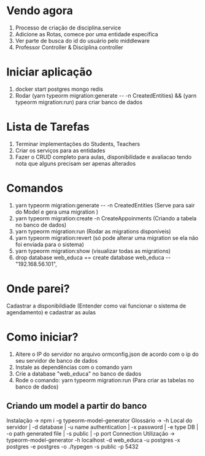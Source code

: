 # Vendo agora

1. Processo de criação de disciplina.service
2. Adicione as Rotas, comece por uma entidade específica
3. Ver parte de busca do id do usuário pelo middleware
4. Professor Controller & Disciplina controller

# Iniciar aplicação

1. docker start postgres mongo redis
2. Rodar (yarn typeorm migration:generate -- -n CreatedEntities) && (yarn typeorm migration:run) para criar banco de dados

# Lista de Tarefas

1. Terminar implementações do Students, Teachers
2. Criar os serviços para as entidades
3. Fazer o CRUD completo para aulas, disponibilidade e avaliacao tendo nota que alguns precisam ser apenas alterados

# Comandos

1. yarn typeorm migration:generate -- -n CreatedEntities (Serve para sair do Model e gera uma migration )
2. yarn typeorm migration:create -n CreateAppoinments (Criando a tabela no banco de dados)
3. yarn typeorm migration:run (Rodar as migrations disponíveis)
4. yarn typeorm migration:revert (só pode alterar uma migration se ela não foi enviada para o sistema)
5. yarn typeorm migration:show (visualizar todas as migrations)
6. drop database web_educa  == create database web_educa -- "192.168.56.101",

# Onde parei?

Cadastrar a disponibildiade (Entender como vai funcionar o sistema de agendamento) e cadastrar as aulas

# Como iniciar?

1. Altere o IP do servidor no arquivo ormconfig.json de acordo com o ip do seu servidor de banco de dados
2. Instale as dependências com o comando yarn
3. Crie a database "web_educa" no banco de dados
4. Rode o comando: yarn typeorm migration:run    (Para criar as tabelas no banco de dados)

## Criando um model a partir do banco

Instalação -> npm i -g typeorm-model-generator
Glossário -> -h Local do servidor | -d database | -u name authentication | -x password | -e type DB | -o path generated file | -s public | -p port Connection
Utilização -> typeorm-model-generator -h localhost -d web_educa -u postgres -x postgres -e postgres -o ./typegen -s public -p 5432
